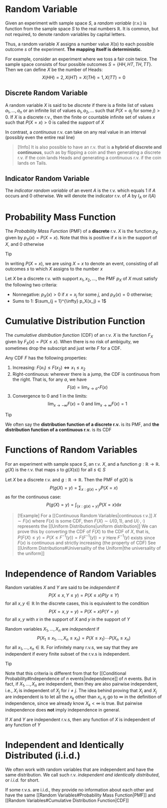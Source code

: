 # Random Variable
Given an experiment with sample space $S$, a *random variable* (r.v.) is function from the sample space $S$ to the real numbers $\mathbb{R}$. It is common, but not required, to denote random variables by capital letters.

Thus, a random variable $X$ assigns a number value $X(s)$ to each possible outcome $s$ of the experiment. **The mapping itself is deterministic**.

For example, consider an experiment where we toss a fair coin twice. The sample space consists of four possible outcomes $S = \left\{ H H, HT, TH, TT \right\}$. Then we can define $X$ be the number of Heads:
$$
X(HH) = 2, X(HT) = X(TH) = 1, X(TT) = 0
$$
## Discrete Random Variable
A random variable $X$ is said to be *discrete* if there is a finite list of values $a_1, \ldots ,a_n$ or an infinite list of values $a_1,a_2, \ldots$ such that $P(X = a_j \text{ for some } j) > 0$. If $X$ is a discrete r.v., then the finite or countable infinite set of values $x$ such that $P(X = x)>0$ is called the *support* of $X$

In contrast, a *continuous* r.v. can take on any real value in an interval (possibly even the entire real line)

> [!Info]
> It is also possible to have an r.v. that is **a hybrid of discrete and continuous**, such as by flipping a coin and then generating a discrete r.v. if the coin lands Heads and generating a continuous r.v. if the coin lands on Tails.

## Indicator Random Variable
The *indicator random variable* of an event $A$ is the r.v. which equals $1$ if $A$ occurs and $0$ otherwise. We will denote the indicator r.v. of $A$ by $I_A$ or $I(A)$
# Probability Mass Function
The *Probability Mass Function* (PMF) of a **discrete** r.v. $X$ is the function $p_X$ given by $p_X(x) = P(X = x)$. Note that this is positive if $x$ is in the support of $X$, and $0$ otherwise

> [!Tip]
> In writing $P(X = x)$, we are using $X = x$ to denote an event, consisting of all outcomes $s$ to which $X$ assigns to the number $x$

Let $X$ be a discrete r.v. with support $x_1,x_2, \ldots$, the PMF $p_X$ of $X$ must satisfy the following two criteria:
- Nonnegative: $p_X(x) > 0$ if $x = x_j$ for some $j$, and $p_X(x) = 0$ otherwise;
- Sums to $1$: $\sum_{j = 1}^{\infty} p_X(x_j) = 1$

# Cumulative Distribution Function
The *cumulative distribution function* (CDF) of an r.v. $X$ is the function $F_X$ given by $F_X(x) = P(X \leq x)$. When there is no risk of ambiguity, we sometimes drop the subscript and just write $F$ for a CDF.

Any CDF $F$ has the following properties:
1. Increasing: $F(x_1) \leq F(x_2) \iff x_1 \leq x_2$
2. Right-continuous: wherever there is a jump, the CDF is continuous from the right. That is, for any $a$, we have
$$
F(a) = \lim_{ x \to a^+ } F(x)
$$
3. Convergence to $0$ and $1$ in the limits:
$$
\lim_{ x \to -\infty } F(x) = 0 \text{ and } \lim_{ x \to \infty } F(x) = 1
$$
> [!Tip]
> We often say the **distribution function of a discrete r.v.** is its PMF, and **the distribution function of a continuous r.v.** is its CDF
# Functions of Random Variables
For an experiment with sample space $S$, an r.v. $X$, and a function $g:\mathbb{R} \to \mathbb{R}$. $g(X)$ is the r.v. that maps $s$ to $g(X(s))$ for all $s\in S$

Let $X$ be a discrete r.v. and $g:\mathbb{R} \to \mathbb{R}$. Then the PMF of $g(X)$ is
$$
P(g(X)=y) = \sum_{x:g(x)=y}P(X=x)
$$
as for the continuous case:
$$
P(g(X)=y) = \int_{\left\{ x:g(x)=y \right\} }P(X=x) \mathrm{d}x
$$

> [!Example]
> For a [[Continuous Random Variables|continuous r.v.]] $X \sim F(x)$ where $F(x)$ is some CDF, then $F(X) \sim U(0,1)$, and $U(\cdot,\cdot)$ represents the [[Uniform Distributions|uniform distribution]]
> We can prove this by converting the CDF of $F(X)$ to the CDF of $X$, that is, $P(F(X) \leq y) = P(X \leq F^{-1}(y)) = F(F^{-1}(y))=y$
> Here $F^{-1}(y)$ exists since $F(x)$ is continuous and strictly increasing (the property of CDF)
> See [[Uniform Distributions#Universality of the Uniform|the universality of the uniform]]
# Independence of Random Variables
Random variables $X$ and $Y$ are said to be *independent* if 
$$
P(X \leq x,Y\leq y) = P(X \leq x)P(y \leq Y)
$$
for all $x,y\in \mathbb{R}$
In the discrete cases, this is equivalent to the condition
$$
P(X = x, y = y) = P(X = x)P(Y = y)
$$
for all $x, y$ with $x$ in the support of $X$ and $y$ in the support of $Y$

Random variables $X_1, \ldots ,X_n$ are *independent* if
$$
P(X_1\leq x_1, \ldots ,X_n \leq x_n) = P(X \leq x_1) \cdots P(X_n \leq x_n)
$$
for all $x_1, \ldots ,x_n\in \mathbb{R}$. For infinitely many r.v.s, we say that they are independent if every finite subset of the r.v.s is independent.

> [!Tip]
> Note that this criteria is different from that for [[Conditional Probability#Independence of $n$ events|independence]] of $n$ events. But in fact, if $X_1, \ldots ,X_n$ are independent, then they are also pairwise independent, i.e., $X_i$ is independent of $X_j$ for $i \neq j$. The idea behind proving that $X_i$ and $X_j$ are independent is to let all the $x_k$ other than $x_i,x_j$ go to $\infty$ in the definition of independence, since we already know $X_k < \infty$ is true. But pairwise independence does **not** imply independence in general.

If $X$ and $Y$ are independent r.v.s, then any function of $X$ is independent of any function of $Y$

# Independent and Identically Distributed (i.i.d.)
We often work with random variables that are independent and have the same distribution. We call such r.v. *independent and identically distributed*, or *i.i.d.* for short.

If some r.v.s. are i.i.d., they provide no information about each other and have the same [[Random Variables#Probability Mass Function|PMF]] and [[Random Variables#Cumulative Distribution Function|CDF]]




